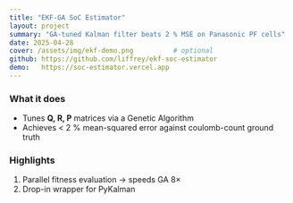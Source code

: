 ```yaml
---
title: "EKF-GA SoC Estimator"
layout: project
summary: "GA-tuned Kalman filter beats 2 % MSE on Panasonic PF cells"
date: 2025-04-28
cover: /assets/img/ekf-demo.png          # optional
github: https://github.com/liffrey/ekf-soc-estimator
demo:   https://soc-estimator.vercel.app
---
```


### What it does  
* Tunes **Q, R, P** matrices via a Genetic Algorithm  
* Achieves < 2 % mean-squared error against coulomb-count ground truth

### Highlights  
1. Parallel fitness evaluation → speeds GA 8×  
2. Drop-in wrapper for PyKalman
